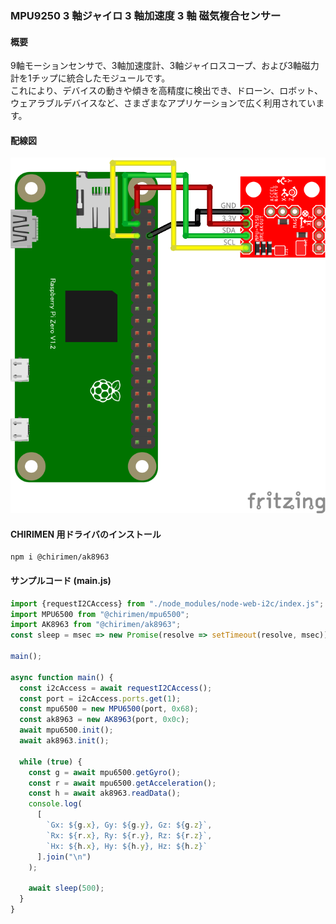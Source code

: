 ### MPU9250 3 軸ジャイロ 3 軸加速度 3 軸 磁気複合センサー

#### 概要

9軸モーションセンサで、3軸加速度計、3軸ジャイロスコープ、および3軸磁力計を1チップに統合したモジュールです。  
これにより、デバイスの動きや傾きを高精度に検出でき、ドローン、ロボット、ウェアラブルデバイスなど、さまざまなアプリケーションで広く利用されています。

#### 配線図

![配線図](./schematic.png "schematic")

#### CHIRIMEN 用ドライバのインストール

```shell
npm i @chirimen/ak8963
```

#### サンプルコード (main.js)

```javascript
import {requestI2CAccess} from "./node_modules/node-web-i2c/index.js";
import MPU6500 from "@chirimen/mpu6500";
import AK8963 from "@chirimen/ak8963";
const sleep = msec => new Promise(resolve => setTimeout(resolve, msec));

main();

async function main() {
  const i2cAccess = await requestI2CAccess();
  const port = i2cAccess.ports.get(1);
  const mpu6500 = new MPU6500(port, 0x68);
  const ak8963 = new AK8963(port, 0x0c);
  await mpu6500.init();
  await ak8963.init();

  while (true) {
    const g = await mpu6500.getGyro();
    const r = await mpu6500.getAcceleration();
    const h = await ak8963.readData();
    console.log(
      [
        `Gx: ${g.x}, Gy: ${g.y}, Gz: ${g.z}`,
        `Rx: ${r.x}, Ry: ${r.y}, Rz: ${r.z}`,
        `Hx: ${h.x}, Hy: ${h.y}, Hz: ${h.z}`
      ].join("\n")
    );

    await sleep(500);
  }
}
```
